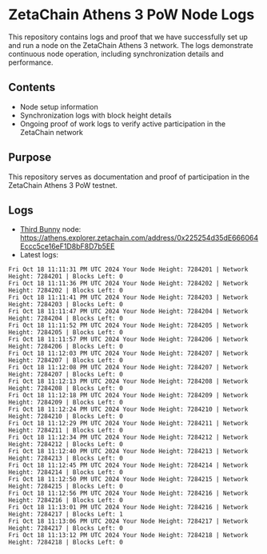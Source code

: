 # ZetaChain Athens 3 PoW Node Logs
This repository contains logs and proof that we have successfully set up and run a node on the ZetaChain Athens 3 network. The logs demonstrate continuous node operation, including synchronization details and performance.

## Contents
- Node setup information
- Synchronization logs with block height details
- Ongoing proof of work logs to verify active participation in the ZetaChain network

## Purpose
This repository serves as documentation and proof of participation in the ZetaChain Athens 3 PoW testnet.

## Logs

- [Third Bunny](https://thirdbunny.xyz/) node: https://athens.explorer.zetachain.com/address/0x225254d35dE666064Eccc5ce16eF1D8bF8D7b5EE
- Latest logs:
```
Fri Oct 18 11:11:31 PM UTC 2024 Your Node Height: 7284201 | Network Height: 7284201 | Blocks Left: 0
Fri Oct 18 11:11:36 PM UTC 2024 Your Node Height: 7284202 | Network Height: 7284202 | Blocks Left: 0
Fri Oct 18 11:11:41 PM UTC 2024 Your Node Height: 7284203 | Network Height: 7284203 | Blocks Left: 0
Fri Oct 18 11:11:47 PM UTC 2024 Your Node Height: 7284204 | Network Height: 7284204 | Blocks Left: 0
Fri Oct 18 11:11:52 PM UTC 2024 Your Node Height: 7284205 | Network Height: 7284205 | Blocks Left: 0
Fri Oct 18 11:11:57 PM UTC 2024 Your Node Height: 7284206 | Network Height: 7284206 | Blocks Left: 0
Fri Oct 18 11:12:03 PM UTC 2024 Your Node Height: 7284207 | Network Height: 7284207 | Blocks Left: 0
Fri Oct 18 11:12:08 PM UTC 2024 Your Node Height: 7284207 | Network Height: 7284207 | Blocks Left: 0
Fri Oct 18 11:12:13 PM UTC 2024 Your Node Height: 7284208 | Network Height: 7284208 | Blocks Left: 0
Fri Oct 18 11:12:18 PM UTC 2024 Your Node Height: 7284209 | Network Height: 7284209 | Blocks Left: 0
Fri Oct 18 11:12:24 PM UTC 2024 Your Node Height: 7284210 | Network Height: 7284210 | Blocks Left: 0
Fri Oct 18 11:12:29 PM UTC 2024 Your Node Height: 7284211 | Network Height: 7284211 | Blocks Left: 0
Fri Oct 18 11:12:34 PM UTC 2024 Your Node Height: 7284212 | Network Height: 7284212 | Blocks Left: 0
Fri Oct 18 11:12:40 PM UTC 2024 Your Node Height: 7284213 | Network Height: 7284213 | Blocks Left: 0
Fri Oct 18 11:12:45 PM UTC 2024 Your Node Height: 7284214 | Network Height: 7284214 | Blocks Left: 0
Fri Oct 18 11:12:50 PM UTC 2024 Your Node Height: 7284215 | Network Height: 7284215 | Blocks Left: 0
Fri Oct 18 11:12:56 PM UTC 2024 Your Node Height: 7284216 | Network Height: 7284216 | Blocks Left: 0
Fri Oct 18 11:13:01 PM UTC 2024 Your Node Height: 7284216 | Network Height: 7284217 | Blocks Left: 1
Fri Oct 18 11:13:06 PM UTC 2024 Your Node Height: 7284217 | Network Height: 7284217 | Blocks Left: 0
Fri Oct 18 11:13:12 PM UTC 2024 Your Node Height: 7284218 | Network Height: 7284218 | Blocks Left: 0
```

